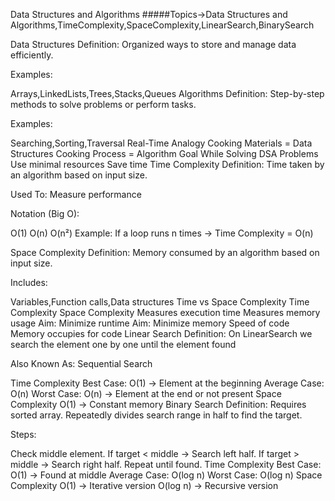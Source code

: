 Data Structures and Algorithms
#####Topics->Data Structures and Algorithms,TimeComplexity,SpaceComplexity,LinearSearch,BinarySearch

Data Structures
Definition: Organized ways to store and manage data efficiently.

Examples:

Arrays,LinkedLists,Trees,Stacks,Queues
Algorithms
Definition: Step-by-step methods to solve problems or perform tasks.

Examples:

Searching,Sorting,Traversal
Real-Time Analogy
Cooking Materials = Data Structures
Cooking Process = Algorithm
Goal While Solving DSA Problems
Use minimal resources
Save time
Time Complexity
Definition: Time taken by an algorithm based on input size.

Used To: Measure performance

Notation (Big O):

O(1)
O(n)
O(n²)
Example: If a loop runs n times → Time Complexity = O(n)

Space Complexity
Definition: Memory consumed by an algorithm based on input size.

Includes:

Variables,Function calls,Data structures
Time vs Space Complexity
Time Complexity	Space Complexity
Measures execution time	Measures memory usage
Aim: Minimize runtime	Aim: Minimize memory
Speed of code	Memory occupies for code
Linear Search
Definition: On LinearSearch we search the element one by one until the element found

Also Known As: Sequential Search

Time Complexity
Best Case: O(1) → Element at the beginning
Average Case: O(n)
Worst Case: O(n) → Element at the end or not present
Space Complexity
O(1) → Constant memory
Binary Search
Definition: Requires sorted array. Repeatedly divides search range in half to find the target.

Steps:

Check middle element.
If target < middle → Search left half.
If target > middle → Search right half.
Repeat until found.
Time Complexity
Best Case: O(1) → Found at middle
Average Case: O(log n)
Worst Case: O(log n)
Space Complexity
O(1) → Iterative version
O(log n) → Recursive version